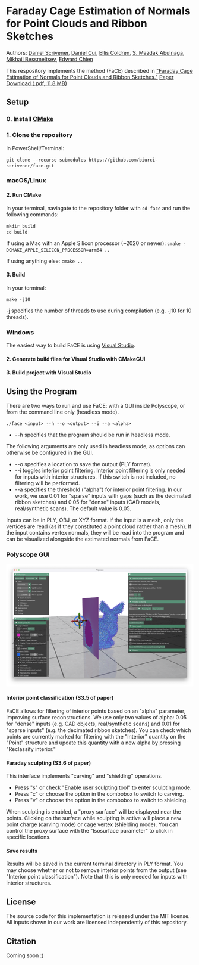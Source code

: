 # Faraday Cage Estimation of Normals for Point Clouds and Ribbon Sketches

Authors: [Daniel Scrivener](http://scrivener.studio), [Daniel Cui](https://www.linkedin.com/in/danielcui0426), [Ellis Coldren](http://especiallyellis.com/), [S. Mazdak Abulnaga](https://people.csail.mit.edu/abulnaga/), [Mikhail Bessmeltsev](https://www-labs.iro.umontreal.ca/~bmpix/), [Edward Chien](https://cs-people.bu.edu/edchien/)

This respository implements the method (FaCE) described in ["Faraday Cage Estimation of Normals for Point Clouds and Ribbon Sketches."](https://scrivener.studio/faraday)
[Paper Download (.pdf, 11.8 MB)](https://scrivener.studio/files/faraday_small.pdf)

## Setup

### 0. Install [CMake](https://cmake.org/download/)

### 1. Clone the repository

In PowerShell/Terminal:
```
git clone --recurse-submodules https://github.com/biurci-scrivener/face.git
```

### macOS/Linux

#### 2. Run CMake

In your terminal, naviagate to the repository folder with `cd face` and run the following commands:
```
mkdir build
cd build
```

If using a Mac with an Apple Silicon processor (~2020 or newer): `cmake -DCMAKE_APPLE_SILICON_PROCESSOR=arm64 ..`

If using anything else: `cmake ..`

#### 3. Build

In your terminal:

```
make -j10
```

-j specifies the number of threads to use during compilation (e.g. -j10 for 10 threads).

### Windows

The easiest way to build FaCE is using [Visual Studio](https://visualstudio.microsoft.com/).

#### 2. Generate build files for Visual Studio with CMakeGUI

#### 3. Build project with Visual Studio

## Using the Program

There are two ways to run and use FaCE: with a GUI inside Polyscope, or from the command line only (headless mode). 

```
./face <input> --h --o <output> --i --a <alpha>
```
- --h specifies that the program should be run in headless mode.

The following arguments are only used in headless mode, as options can otherwise be configured in the GUI.

- --o specifies a location to save the output (PLY format).
- --i toggles interior point filtering. Interior point filtering is only needed for inputs with interior structures. If this switch is not included, no filtering will be performed. 
- --a specifies the threshold ("alpha") for interior point filtering. In our work, we use 0.01 for "sparse" inputs with gaps (such as the decimated ribbon sketches) and 0.05 for "dense" inputs (CAD models, real/synthetic scans). The default value is 0.05.


Inputs can be in PLY, OBJ, or XYZ format. If the input is a mesh, only the vertices are read (as if they constituted a point cloud rather than a mesh). If the input contains vertex normals, they will be read into the program and can be visualized alongside the estimated normals from FaCE.

### Polyscope GUI

![Polyscope GUI after loading "bunny" input. There is a 2D slice plane that plots the max. field strength and a visualization of the input points with their estimated normals.](UI.png)

#### Interior point classification (S3.5 of paper)

FaCE allows for filtering of interior points based on an "alpha" parameter, improving surface reconstructions. We use only two values of alpha: 0.05 for "dense" inputs (e.g. CAD objects, real/synthetic scans) and 0.01 for "sparse inputs" (e.g. the decimated ribbon sketches). You can check which points are currently marked for filtering with the "Interior" quantity on the "Point" structure and update this quantity with a new alpha by pressing "Reclassify interior."

#### Faraday sculpting (S3.6 of paper)

This interface implements "carving" and "shielding" operations. 
- Press "s" or check "Enable user sculpting tool" to enter sculpting mode.
- Press "c" or choose the option in the combobox to switch to carving.
- Press "v" or choose the option in the combobox to switch to shielding.

When sculpting is enabled, a "proxy surface" will be displayed near the points. Clicking on the surface while sculpting is active will place a new point charge (carving mode) or cage vertex (shielding mode). You can control the proxy surface with the "Isosurface parameter" to click in specific locations.

#### Save results

Results will be saved in the current terminal directory in PLY format. You may choose whether or not to remove interior points from the output (see "Interior point classification"). Note that this is only needed for inputs with interior structures.

## License

The source code for this implementation is released under the MIT license. All inputs shown in our work are licensed independently of this repository.

## Citation

Coming soon :​)




